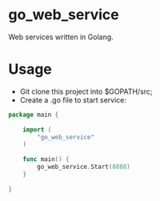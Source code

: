 go_web_service
===========

Web services written in Golang.

Usage
==========

* Git clone this project into $GOPATH/src;
* Create a .go file to start service:
```go
package main {
	
	import (
		"go_web_service"
	)
	
	func main() {
		go_web_service.Start(8888)
	}
		
}
```
